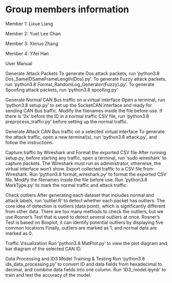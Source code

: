 # Group members information

Member 1: Lixue Liang

Member 2: Yuet Lee Chan 

Member 3: Xinruo Zhang

Member 4: Yifei Han

User Manual 

Generate Attack Packets 
To generate Dos attack packets, run ‘python3.8 Dos_SameIDSameFrameLength(Dos).py’. 
To generate Fuzzy attack packets, run ‘python3.8 Format_RandomLog_Generator(Fuzzy).py’. 
To generate Spoofing attack packets, run ‘python3.8 spoofing.py’ 

Generate Normal CAN Bus traffic on a virtual interface
Open a terminal, run ‘python3.8 setup.py’ to set up the SocketCAN interface and ready for sending CAN Bus traffic. Modify the filenames inside the file before use. If there is ‘0x’ before the ID in a normal traffic CSV file, run ‘python3.8 preprocess_traffic.py’ before setting up the normal traffic. 

Generate Attack CAN Bus traffic on a selected virtual interface
To generate the attack traffic, open a new terminal(s), run ‘python3.8 attack.py’, and follow the instructions. 

Capture traffic by Wireshark and Format the exported CSV file
After running setup.py, before starting any traffic, open a terminal, run ‘sudo wireshark’ to capture packets. The Wireshark must run as administrator, otherwise, the virtual interface won’t show. 
Export collected traffic to a CSV file from Wireshark. 
Run ‘python3.8 format_wireshark.py’ to format the exported CSV file. Modify the filenames inside the file before use. 
Run ‘python3.8 MarkType.py’ to mark the normal traffic and attack traffic. 

Check outliers
After generating each dataset that includes normal and attack labels, run ‘outlier.R’ to detect whether each packet has outliers.
The core idea of detection is outliers (data point), which is significantly different from other data. 
There are too many methods to check the outliers, but we use Rosner’s Test that is used to detect several outliers at once. 
Rosner’s Test is based on Boxplot, it can identify potential outliers by displaying five common locations
Finally, outliers are marked as 1, and normal data are marked as 0.

Traffic Visualization
Run ‘python3.8 MatPlot.py’ to view the plot diagram and bar diagram of the selected CAN ID. 

Data Processing and ID3 Model Training & Testing
Run ‘python3.8 ids_data_processing.py’ to convert ID and data fields from hexadecimal to decimal, and combine data fields into one column. 
Run ‘ID3_model.ipynb’ to train and test the accuracy of the model. 
